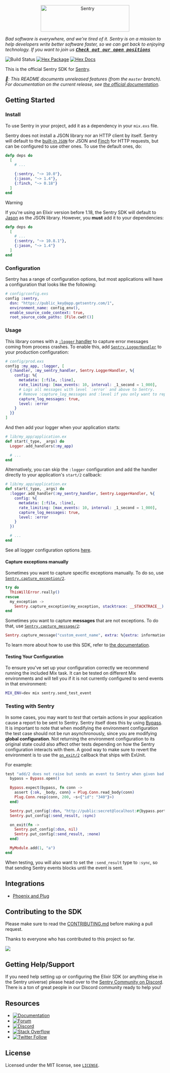 <p align="center">
  <a href="https://sentry.io/?utm_source=github&utm_medium=logo" target="_blank">
    <img src="https://sentry-brand.storage.googleapis.com/sentry-wordmark-dark-280x84.png" alt="Sentry" width="280" height="84">
  </a>
</p>

_Bad software is everywhere, and we're tired of it. Sentry is on a mission to help developers write better software faster, so we can get back to enjoying technology. If you want to join us [<kbd>**Check out our open positions**</kbd>](https://sentry.io/careers/)_

![Build Status](https://github.com/getsentry/sentry-elixir/actions/workflows/main.yml/badge.svg)
[![Hex Package](https://img.shields.io/hexpm/v/sentry.svg)](https://hex.pm/packages/sentry)
[![Hex Docs](https://img.shields.io/badge/hex-docs-blue.svg)](https://hexdocs.pm/sentry)

This is the official Sentry SDK for [Sentry].

*💁: This README documents unreleased features (from the `master` branch). For documentation on the current release, see [the official documentation][docs].*

## Getting Started

### Install

To use Sentry in your project, add it as a dependency in your `mix.exs` file.

Sentry does not install a JSON library nor an HTTP client by itself. Sentry will default to the [built-in `JSON`](https://hexdocs.pm/elixir/JSON.html) for JSON and [Finch] for HTTP requests, but can be configured to use other ones. To use the default ones, do:

```elixir
defp deps do
  [
    # ...

    {:sentry, "~> 10.0"},
    {:jason, "~> 1.4"},
    {:finch, "~> 0.18"}
  ]
end
```

> [!WARNING]
> If you're using an Elixir version before 1.18, the Sentry SDK will default to [Jason] as the JSON library. However, you **must** add it to your dependencies:
>
> ```elixir
> defp deps do
>   [
>     # ...
>     {:sentry, "~> 10.8.1"},
>     {:jason, "~> 1.4"}
>   ]
> end
> ```

### Configuration

Sentry has a range of configuration options, but most applications will have a configuration that looks like the following:

```elixir
# config/config.exs
config :sentry,
  dsn: "https://public_key@app.getsentry.com/1",
  environment_name: config_env(),
  enable_source_code_context: true,
  root_source_code_paths: [File.cwd!()]
```

### Usage

This library comes with a [`:logger` handler][logger-handlers] to capture error messages coming from process crashes. To enable this, add [`Sentry.LoggerHandler`](https://hexdocs.pm/sentry/Sentry.LoggerHandler.html) to your production configuration:

```elixir
# config/prod.exs
config :my_app, :logger, [
  {:handler, :my_sentry_handler, Sentry.LoggerHandler, %{
    config: %{
      metadata: [:file, :line],
      rate_limiting: [max_events: 10, interval: _1_second = 1_000],
      # Logs all messages with level `:error` and above to Sentry.
      # Remove :capture_log_messages and :level if you only want to report crashes.
      capture_log_messages: true,
      level: :error
    }
  }}
]

```

And then add your logger when your application starts:

```elixir
# lib/my_app/application.ex
def start(_type, _args) do
  Logger.add_handlers(:my_app)

  # ...
end
```

Alternatively, you can skip the `:logger` configuration and add the handler directly
to your application's `start/2` callback:

```elixir
# lib/my_app/application.ex
def start(_type, _args) do
  :logger.add_handler(:my_sentry_handler, Sentry.LoggerHandler, %{
    config: %{
      metadata: [:file, :line],
      rate_limiting: [max_events: 10, interval: _1_second = 1_000],
      capture_log_messages: true,
      level: :error
    }
  })

  # ...
end
```

See all logger configuration options [here](https://hexdocs.pm/sentry/Sentry.LoggerHandler.html).

#### Capture exceptions manually

Sometimes you want to capture specific exceptions manually. To do so, use [`Sentry.capture_exception/2`](https://hexdocs.pm/sentry/Sentry.html#capture_exception/2).

```elixir
try do
  ThisWillError.really()
rescue
  my_exception ->
    Sentry.capture_exception(my_exception, stacktrace: __STACKTRACE__)
end
```

Sometimes you want to capture **messages** that are not exceptions. To do that, use [`Sentry.capture_message/2`](https://hexdocs.pm/sentry/Sentry.html#capture_exception/2):

```elixir
Sentry.capture_message("custom_event_name", extra: %{extra: information})
```

To learn more about how to use this SDK, refer to [the documentation][docs].

#### Testing Your Configuration

To ensure you've set up your configuration correctly we recommend running the
included Mix task. It can be tested on different Mix environments and will tell you if it is not currently configured to send events in that environment:

```bash
MIX_ENV=dev mix sentry.send_test_event
```

### Testing with Sentry

In some cases, you may want to _test_ that certain actions in your application cause a report to be sent to Sentry. Sentry itself does this by using [Bypass]. It is important to note that when modifying the environment configuration the test case should not be run asynchronously, since you are modifying **global configuration**. Not returning the environment configuration to its original state could also affect other tests depending on how the Sentry configuration interacts with them. A good way to make sure to revert the environment is to use the [`on_exit/2`][exunit-on-exit] callback that ships with ExUnit.

For example:

```elixir
test "add/2 does not raise but sends an event to Sentry when given bad input" do
  bypass = Bypass.open()

  Bypass.expect(bypass, fn conn ->
    assert {:ok, _body, conn} = Plug.Conn.read_body(conn)
    Plug.Conn.resp(conn, 200, ~s<{"id": "340"}>)
  end)

  Sentry.put_config(:dsn, "http://public:secret@localhost:#{bypass.port}/1")
  Sentry.put_config(:send_result, :sync)

  on_exit(fn ->
    Sentry.put_config(:dsn, nil)
    Sentry.put_config(:send_result, :none)
  end)

  MyModule.add(1, "a")
end
```

When testing, you will also want to set the `:send_result` type to `:sync`, so that sending Sentry events blocks until the event is sent.

## Integrations

  * [Phoenix and Plug][setup-phoenix-and-plug]

## Contributing to the SDK

Please make sure to read the [CONTRIBUTING.md](CONTRIBUTING.md) before making a pull request.

Thanks to everyone who has contributed to this project so far.

<a href="https://github.com/getsentry/sentry-elixir/graphs/contributors">
  <img src="https://contributors-img.web.app/image?repo=getsentry/sentry-elixir" />
</a>

## Getting Help/Support

If you need help setting up or configuring the Elixir SDK (or anything else in the Sentry universe) please head over to the [Sentry Community on Discord](https://discord.com/invite/Ww9hbqr). There is a ton of great people in our Discord community ready to help you!

## Resources

  * [![Documentation](https://img.shields.io/badge/documentation-hexdocs.svg)][docs]
  * [![Forum](https://img.shields.io/badge/forum-sentry-green.svg)](https://forum.sentry.io/c/sdks)
  * [![Discord](https://img.shields.io/discord/621778831602221064)](https://discord.gg/Ww9hbqr)
  * [![Stack Overflow](https://img.shields.io/badge/stack%20overflow-sentry-green.svg)](http://stackoverflow.com/questions/tagged/sentry)
  * [![Twitter Follow](https://img.shields.io/twitter/follow/getsentry?label=getsentry&style=social)](https://twitter.com/intent/follow?screen_name=getsentry)

## License

Licensed under the MIT license, see [`LICENSE`](./LICENSE).

[Sentry]: http://sentry.io/
[Jason]: https://github.com/michalmuskala/jason
[Finch]: https://github.com/sneako/finch
[Bypass]: https://github.com/PSPDFKit-labs/bypass
[docs]: https://hexdocs.pm/sentry/readme.html
[logger-handlers]: https://www.erlang.org/doc/apps/kernel/logger_chapter#handlers
[setup-phoenix-and-plug]: https://hexdocs.pm/sentry/setup-with-plug-and-phoenix.html
[exunit-on-exit]: https://hexdocs.pm/ex_unit/ExUnit.Callbacks.html#on_exit/2
